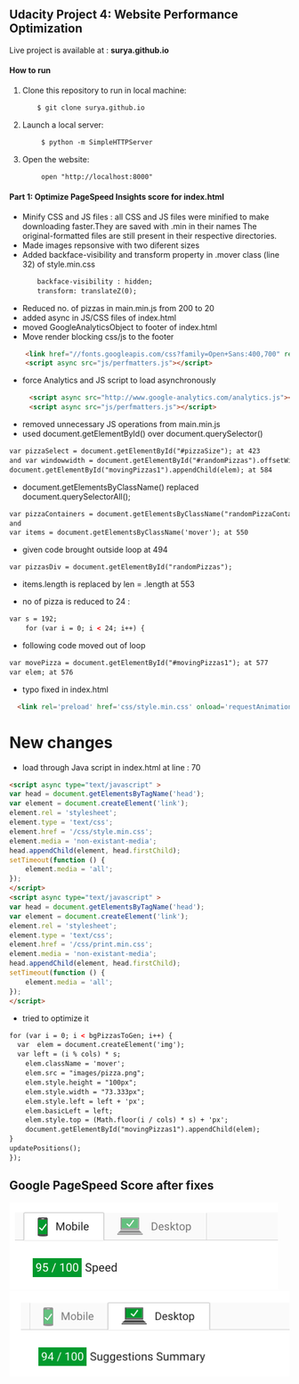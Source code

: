 ## Udacity Project 4: Website Performance Optimization

Live project is available at : **surya.github.io**

#### How to run

1. Clone this repository to run in local machine:
```html
       $ git clone surya.github.io
```
2. Launch a local server:
```html
        $ python -m SimpleHTTPServer
```
3. Open the website:
```html
        open "http://localhost:8000"
```

#### Part 1: Optimize PageSpeed Insights score for index.html
* Minify CSS and JS files : all CSS and JS files were minified to make downloading faster.They are saved with .min in their names The original-formatted files are still present in their respective directories.
* Made images repsonsive with two diferent sizes
* Added backface-visibility and transform property in .mover class (line 32) of style.min.css
```html
       backface-visibility : hidden;
       transform: translateZ(0);
```
* Reduced no. of pizzas in main.min.js from 200 to 20
* added async in JS/CSS files of index.html
* moved GoogleAnalyticsObject to footer of index.html
* Move render blocking css/js to the footer
```html
    <link href="//fonts.googleapis.com/css?family=Open+Sans:400,700" rel="stylesheet">
    <script async src="js/perfmatters.js"></script>
```
* force Analytics and JS script to load asynchronously
```html
     <script async src="http://www.google-analytics.com/analytics.js"></script>
     <script async src="js/perfmatters.js"></script>

```
* removed unnecessary JS operations from main.min.js
* used document.getElementById() over document.querySelector()
```html
var pizzaSelect = document.getElementById("#pizzaSize"); at 423
and var windowwidth = document.getElementById("#randomPizzas").offsetWidth; at 444
document.getElementById("movingPizzas1").appendChild(elem); at 584
```
* document.getElementsByClassName() replaced document.querySelectorAll();
```html
var pizzaContainers = document.getElementsByClassName("randomPizzaContainer"); at 468
and
var items = document.getElementsByClassName('mover'); at 550

```
* given code brought outside loop at 494
```html
var pizzasDiv = document.getElementById("randomPizzas");
```
* items.length is replaced by len = <array>.length at 553

* no of pizza is reduced to 24 :
```html
var s = 192;
    for (var i = 0; i < 24; i++) {
```
* following code moved out of loop
```html
var movePizza = document.getElementById("#movingPizzas1"); at 577
var elem; at 576
```
* typo fixed in index.html
```html
  <link rel='preload' href='css/style.min.css' onload='requestAnimationFrame(() => this.rel="stylesheet")'>
```
# New changes

* load through Java script in index.html at line : 70
```html
<script async type="text/javascript" >
var head = document.getElementsByTagName('head');
var element = document.createElement('link');
element.rel = 'stylesheet';
element.type = 'text/css';
element.href = '/css/style.min.css';
element.media = 'non-existant-media';
head.appendChild(element, head.firstChild);
setTimeout(function () {
    element.media = 'all';
});
</script>
<script async type="text/javascript" >
var head = document.getElementsByTagName('head');
var element = document.createElement('link');
element.rel = 'stylesheet';
element.type = 'text/css';
element.href = '/css/print.min.css';
element.media = 'non-existant-media';
head.appendChild(element, head.firstChild);
setTimeout(function () {
    element.media = 'all';
});
</script>
```

* tried to optimize it
```html
for (var i = 0; i < bgPizzasToGen; i++) {
  var  elem = document.createElement('img');
  var left = (i % cols) * s;
    elem.className = 'mover';
    elem.src = "images/pizza.png";
    elem.style.height = "100px";
    elem.style.width = "73.333px";
    elem.style.left = left + 'px';
    elem.basicLeft = left;
    elem.style.top = (Math.floor(i / cols) * s) + 'px';
    document.getElementById("movingPizzas1").appendChild(elem);
}
updatePositions();
});
```

## Google PageSpeed Score after fixes

![mobile image](readme_images/mobile.png)
![desktop image](readme_images/desktop.png)
